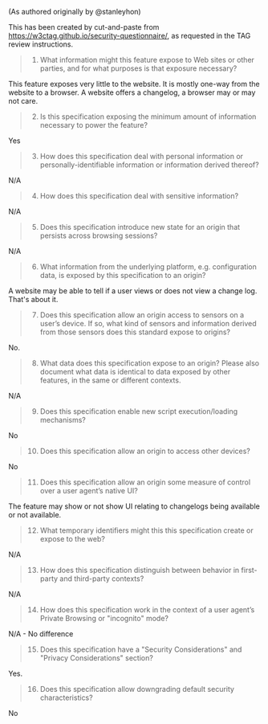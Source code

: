 (As authored originally by @stanleyhon)

This has been created by cut-and-paste from https://w3ctag.github.io/security-questionnaire/, as requested in the TAG review instructions.

> 1. What information might this feature expose to Web sites or other parties, and for what purposes is that exposure necessary?

This feature exposes very little to the website. It is mostly one-way from the website to a browser. A website offers a changelog, a browser may or may not care.

> 2. Is this specification exposing the minimum amount of information necessary to power the feature?

Yes

> 3. How does this specification deal with personal information or personally-identifiable information or information derived thereof?

N/A

> 4. How does this specification deal with sensitive information?

N/A

> 5. Does this specification introduce new state for an origin that persists across browsing sessions?

N/A

> 6. What information from the underlying platform, e.g. configuration data, is exposed by this specification to an origin?

A website may be able to tell if a user views or does not view a change log. That's about it.

> 7. Does this specification allow an origin access to sensors on a user’s device. If so, what kind of sensors and information derived from those sensors does this standard expose to origins?

No.

> 8. What data does this specification expose to an origin? Please also document what data is identical to data exposed by other features, in the same or different contexts.

N/A

> 9. Does this specification enable new script execution/loading mechanisms?

No

> 10. Does this specification allow an origin to access other devices?

No

> 11. Does this specification allow an origin some measure of control over a user agent’s native UI?

The feature may show or not show UI relating to changelogs being available or not available.

> 12. What temporary identifiers might this this specification create or expose to the web?

N/A

> 13. How does this specification distinguish between behavior in first-party and third-party contexts?

N/A

> 14. How does this specification work in the context of a user agent’s Private Browsing or "incognito" mode?

N/A - No difference

> 15. Does this specification have a "Security Considerations" and "Privacy Considerations" section?

Yes.

> 16. Does this specification allow downgrading default security characteristics?

No
